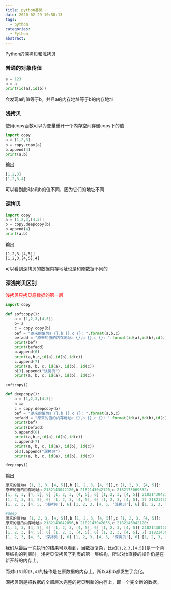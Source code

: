 ```yaml
---
title: python基础
date: 2020-02-29 10:58:13
tags:
  - python
categories:
  - Python
abstract:
---
```


Python的深拷贝和浅拷贝

<!--more-->

### 普通的对象传值

```python
a = 123
b = a
print(id(a),id(b))
```

会发现a的值等于b，并且a的内存地址等于b的内存地址

### 浅拷贝

使用copy函数可以为变量重开一个内存空间存储copy下的值

```python
import copy
a = [1,2,3]
b = copy.copy(a)
b.append(4)
print(a,b)
```

输出

```python
[1,2,3]
[1,2,3,4]
```

可以看到此时a和b的值不同，因为它们的地址不同

### 深拷贝

```python
import copy
a = [1,2,3,[4,5]]
b = copy.deepcopy(b)
b.append(4)
print(a,b)
```

输出

```
[1,2,3,[4,5]]
[1,2,3,[4,5],4]
```

可以看到深拷贝的数据内存地址也是和原数据不同的

### 深浅拷贝区别

<font color=red>浅拷贝只拷贝原数据的第一层</font>

```python
import copy

def softcopy():
    a = [1,2,3,[4,5]]
    b= a
    c = copy.copy(b)
    bef = "原来的值为a {},b {},c {}: ".format(a,b,c)
    befadd = "原来的值的内存地址a {},b {},c {}: ".format(id(a),id(b),id(c))
    print(bef)
    print(befadd)
    b.append(6)
    print(a,b,c,id(a),id(b),id(c))
    c.append(7)
    print(a, b, c, id(a), id(b), id(c))
    b[3].append("浅拷贝")
    print(a, b, c, id(a), id(b), id(c))

softcopy()

def deepcopy():
    a = [1,2,3,[4,5]]
    b =a
    c = copy.deepcopy(b)
    bef = "原来的值为a {},b {},c {}: ".format(a,b,c)
    befadd = "原来的值的内存地址a {},b {},c {}: ".format(id(a),id(b),id(c))
    print(bef)
    print(befadd)
    b.append(6)
    print(a,b,c,id(a),id(b),id(c))
    c.append(7)
    print(a, b, c, id(a), id(b), id(c))
    b[3].append("深拷贝")
    print(a, b, c, id(a), id(b), id(c))

deepcopy()
```

输出

```python
原来的值为a [1, 2, 3, [4, 5]],b [1, 2, 3, [4, 5]],c [1, 2, 3, [4, 5]]: 
原来的值的内存地址a 2182143042120,b 2182143042120,c 2182175069832: 
[1, 2, 3, [4, 5], 6] [1, 2, 3, [4, 5], 6] [1, 2, 3, [4, 5]] 2182143042120 2182143042120 2182175069832
[1, 2, 3, [4, 5], 6] [1, 2, 3, [4, 5], 6] [1, 2, 3, [4, 5], 7] 2182143042120 2182143042120 2182175069832
[1, 2, 3, [4, 5, '浅拷贝'], 6] [1, 2, 3, [4, 5, '浅拷贝'], 6] [1, 2, 3, [4, 5, '浅拷贝'], 7] 2182143042120 2182143042120 2182175069832

#deep
原来的值为a [1, 2, 3, [4, 5]],b [1, 2, 3, [4, 5]],c [1, 2, 3, [4, 5]]: 
原来的值的内存地址a 2182143042056,b 2182143042056,c 2182143042120: 
[1, 2, 3, [4, 5], 6] [1, 2, 3, [4, 5], 6] [1, 2, 3, [4, 5]] 2182143042056 2182143042056 2182143042120
[1, 2, 3, [4, 5], 6] [1, 2, 3, [4, 5], 6] [1, 2, 3, [4, 5], 7] 2182143042056 2182143042056 2182143042120
[1, 2, 3, [4, 5, '深拷贝'], 6] [1, 2, 3, [4, 5, '深拷贝'], 6] [1, 2, 3, [4, 5], 7] 2182143042056 2182143042056 2182143042120
```

我们从最后一次执行的结果可以看到，当数据复杂，比如`[1,2,3,[4,5]]`是一个两层结构的列表时。浅拷贝仅拷贝了列表的第一层结构，所以对b直接的操作仍是在新开辟的内存上。

而对`b[3]`即`[3,4]`的操作是在原数据的内存上，所以a和b都发生了变化。

深拷贝则是把数据的全部层次完整的拷贝到新的内存上，即一个完全新的数据。